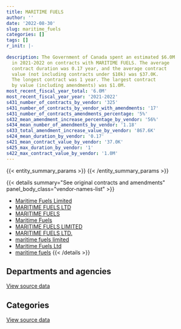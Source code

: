 ```yaml
---
title: MARITIME FUELS
author: ''
date: '2022-08-30'
slug: maritime_fuels
categories: []
tags: []
r_init: |-
  
description: The Government of Canada spent an estimated $6.0M
  in 2021-2022 on contracts with MARITIME FUELS. The average
  contract duration was 0.17 year, and the average contract
  value (not including contracts under $10k) was $37.0K.
  The longest contract was 1 year. The largest contract
  by value (including amendments) was $1.0M.
most_recent_fiscal_year_total: '6.0M'
most_recent_fiscal_year_year: '2021-2022'
s431_number_of_contracts_by_vendor: '325'
s431_number_of_contracts_by_vendor_with_amendments: '17'
s431_number_of_contracts_amendments_percentage: '5%'
s432_mean_amendment_increase_percentage_by_vendor: '56%'
s434_mean_number_of_amendments_by_vendor: '1.18'
s433_total_amendment_increase_value_by_vendor: '867.6K'
s424_mean_duration_by_vendor: '0.17'
s421_mean_contract_value_by_vendor: '37.0K'
s425_max_duration_by_vendor: '1'
s422_max_contract_value_by_vendor: '1.0M'
---
```


<script src="/rmarkdown-libs/htmlwidgets/htmlwidgets.js"></script>
<link href="/rmarkdown-libs/datatables-css/datatables-crosstalk.css" rel="stylesheet" />
<script src="/rmarkdown-libs/datatables-binding/datatables.js"></script>
<script src="/rmarkdown-libs/jquery/jquery-3.6.0.min.js"></script>
<link href="/rmarkdown-libs/dt-core-bootstrap/css/dataTables.bootstrap.min.css" rel="stylesheet" />
<link href="/rmarkdown-libs/dt-core-bootstrap/css/dataTables.bootstrap.extra.css" rel="stylesheet" />
<script src="/rmarkdown-libs/dt-core-bootstrap/js/jquery.dataTables.min.js"></script>
<script src="/rmarkdown-libs/dt-core-bootstrap/js/dataTables.bootstrap.min.js"></script>
<link href="/rmarkdown-libs/crosstalk/css/crosstalk.min.css" rel="stylesheet" />
<script src="/rmarkdown-libs/crosstalk/js/crosstalk.min.js"></script>
<script src="/rmarkdown-libs/htmlwidgets/htmlwidgets.js"></script>
<link href="/rmarkdown-libs/datatables-css/datatables-crosstalk.css" rel="stylesheet" />
<script src="/rmarkdown-libs/datatables-binding/datatables.js"></script>
<script src="/rmarkdown-libs/jquery/jquery-3.6.0.min.js"></script>
<link href="/rmarkdown-libs/dt-core-bootstrap/css/dataTables.bootstrap.min.css" rel="stylesheet" />
<link href="/rmarkdown-libs/dt-core-bootstrap/css/dataTables.bootstrap.extra.css" rel="stylesheet" />
<script src="/rmarkdown-libs/dt-core-bootstrap/js/jquery.dataTables.min.js"></script>
<script src="/rmarkdown-libs/dt-core-bootstrap/js/dataTables.bootstrap.min.js"></script>
<link href="/rmarkdown-libs/crosstalk/css/crosstalk.min.css" rel="stylesheet" />
<script src="/rmarkdown-libs/crosstalk/js/crosstalk.min.js"></script>

{{< entity_summary_params >}}
{{< /entity_summary_params >}}

{{< details summary="See original contracts and amendments" panel_body_class="vendor-names-list" >}}
- [Maritime Fuels Limited](https://search.open.canada.ca/en/ct/?sort=contract_value_f%20desc&page=1&search_text=%22Maritime%20Fuels%20Limited%22)
- [MARITIME FUELS LTD](https://search.open.canada.ca/en/ct/?sort=contract_value_f%20desc&page=1&search_text=%22MARITIME%20FUELS%20LTD%22)
- [MARITIME FUELS](https://search.open.canada.ca/en/ct/?sort=contract_value_f%20desc&page=1&search_text=%22MARITIME%20FUELS%22)
- [Maritime Fuels](https://search.open.canada.ca/en/ct/?sort=contract_value_f%20desc&page=1&search_text=%22Maritime%20Fuels%22)
- [MARITIME FUELS LIMITED](https://search.open.canada.ca/en/ct/?sort=contract_value_f%20desc&page=1&search_text=%22MARITIME%20FUELS%20LIMITED%22)
- [MARITIME FUELS LTD.](https://search.open.canada.ca/en/ct/?sort=contract_value_f%20desc&page=1&search_text=%22MARITIME%20FUELS%20LTD.%22)
- [maritime fuels limited](https://search.open.canada.ca/en/ct/?sort=contract_value_f%20desc&page=1&search_text=%22maritime%20fuels%20limited%22)
- [Maritime Fuels Ltd](https://search.open.canada.ca/en/ct/?sort=contract_value_f%20desc&page=1&search_text=%22Maritime%20Fuels%20Ltd%22)
- [maritime fuels](https://search.open.canada.ca/en/ct/?sort=contract_value_f%20desc&page=1&search_text=%22maritime%20fuels%22)
{{< /details >}}

## Departments and agencies

<div id="htmlwidget-1" style="width:100%;height:auto;" class="datatables html-widget"></div>
<script type="application/json" data-for="htmlwidget-1">{"x":{"style":"bootstrap","filter":"none","vertical":false,"data":[["<a href=\"/departments/aafc-aac/\">Agriculture and Agri-Food Canada<\/a>","<a href=\"/departments/csc-scc/\">Correctional Service of Canada<\/a>","<a href=\"/departments/dfo-mpo/\">Fisheries and Oceans Canada<\/a>","<a href=\"/departments/dnd-mdn/\">National Defence<\/a>","<a href=\"/departments/nrc-cnrc/\">National Research Council Canada<\/a>","<a href=\"/departments/pc/\">Parks Canada<\/a>","<a href=\"/departments/pwgsc-tpsgc/\">Public Services and Procurement Canada<\/a>"],[null,533037.51,null,134131.93,null,null,null],[69355.11,54648,34789.62,918652.37,null,69469.84,null],[25340.25,31583.6,14470.85,926634.78,null,411166.44,11500],[170138.72,568494.82,null,4610802.96,33657.53,583922.67,11500]],"container":"<table class=\"table table-striped table-hover row-border order-column display\">\n  <thead>\n    <tr>\n      <th>Department<\/th>\n      <th>2018-2019<\/th>\n      <th>2019-2020<\/th>\n      <th>2020-2021<\/th>\n      <th>2021-2022<\/th>\n    <\/tr>\n  <\/thead>\n<\/table>","options":{"order":[[4,"desc"]],"pageLength":10,"autoWidth":true,"columnDefs":[{"targets":1,"render":"function(data, type, row, meta) {\n    return type !== 'display' ? data : DTWidget.formatCurrency(data, \"$\", 2, 3, \",\", \".\", true, null);\n  }"},{"targets":2,"render":"function(data, type, row, meta) {\n    return type !== 'display' ? data : DTWidget.formatCurrency(data, \"$\", 2, 3, \",\", \".\", true, null);\n  }"},{"targets":3,"render":"function(data, type, row, meta) {\n    return type !== 'display' ? data : DTWidget.formatCurrency(data, \"$\", 2, 3, \",\", \".\", true, null);\n  }"},{"targets":4,"render":"function(data, type, row, meta) {\n    return type !== 'display' ? data : DTWidget.formatCurrency(data, \"$\", 2, 3, \",\", \".\", true, null);\n  }"},{"width":"16%","targets":[1,2,3,4]},{"className":"dt-right","targets":[1,2,3,4]}],"orderClasses":false}},"evals":["options.columnDefs.0.render","options.columnDefs.1.render","options.columnDefs.2.render","options.columnDefs.3.render"],"jsHooks":[]}</script>
<p class="text-right">
<a href="https://github.com/GoC-Spending/contracts-data/tree/main/data/out/vendors/maritime_fuels/summary_by_fiscal_year_by_department.csv" class="source-data-link btn btn-link">View source data</a>
</p>

## Categories

<div id="htmlwidget-2" style="width:100%;height:auto;" class="datatables html-widget"></div>
<script type="application/json" data-for="htmlwidget-2">{"x":{"style":"bootstrap","filter":"none","vertical":false,"data":[["<a href=\"/categories/defence/\">Defence<\/a>","<a href=\"/categories/transportation_and_logistics/\">Transportation and logistics<\/a>","<a href=\"/categories/industrial_products_and_services/\">Industrial products and services<\/a>"],[134131.93,533037.51,null],[801259.86,228262.57,117392.51],[865503.92,494061.14,61130.86],[4424192.17,1334056.21,220268.32]],"container":"<table class=\"table table-striped table-hover row-border order-column display\">\n  <thead>\n    <tr>\n      <th>Category<\/th>\n      <th>2018-2019<\/th>\n      <th>2019-2020<\/th>\n      <th>2020-2021<\/th>\n      <th>2021-2022<\/th>\n    <\/tr>\n  <\/thead>\n<\/table>","options":{"order":[[4,"desc"]],"dom":"t","pageLength":30,"autoWidth":true,"columnDefs":[{"targets":1,"render":"function(data, type, row, meta) {\n    return type !== 'display' ? data : DTWidget.formatCurrency(data, \"$\", 2, 3, \",\", \".\", true, null);\n  }"},{"targets":2,"render":"function(data, type, row, meta) {\n    return type !== 'display' ? data : DTWidget.formatCurrency(data, \"$\", 2, 3, \",\", \".\", true, null);\n  }"},{"targets":3,"render":"function(data, type, row, meta) {\n    return type !== 'display' ? data : DTWidget.formatCurrency(data, \"$\", 2, 3, \",\", \".\", true, null);\n  }"},{"targets":4,"render":"function(data, type, row, meta) {\n    return type !== 'display' ? data : DTWidget.formatCurrency(data, \"$\", 2, 3, \",\", \".\", true, null);\n  }"},{"width":"16%","targets":[1,2,3,4]},{"className":"dt-right","targets":[1,2,3,4]}],"orderClasses":false,"lengthMenu":[10,25,30,50,100]}},"evals":["options.columnDefs.0.render","options.columnDefs.1.render","options.columnDefs.2.render","options.columnDefs.3.render"],"jsHooks":[]}</script>
<p class="text-right">
<a href="https://github.com/GoC-Spending/contracts-data/tree/main/data/out/vendors/maritime_fuels/summary_by_fiscal_year_by_category.csv" class="source-data-link btn btn-link">View source data</a>
</p>
